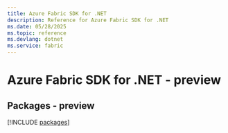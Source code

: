 ```yaml
---
title: Azure Fabric SDK for .NET
description: Reference for Azure Fabric SDK for .NET
ms.date: 05/28/2025
ms.topic: reference
ms.devlang: dotnet
ms.service: fabric
---
```

# Azure Fabric SDK for .NET - preview
## Packages - preview
[!INCLUDE [packages](fabric-index.md)]